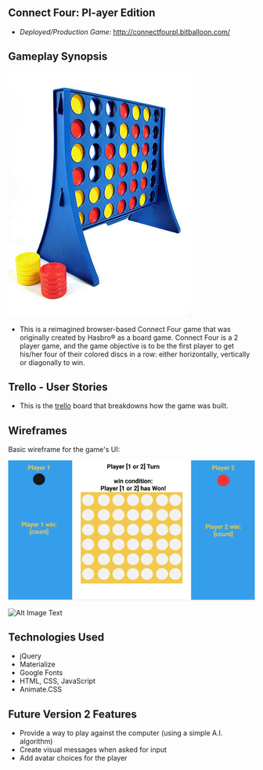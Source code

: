 ## Connect Four: Pl-ayer Edition
* *Deployed/Production Game:* <http://connectfourpl.bitballoon.com/>

##  Gameplay Synopsis
![Alt Image Text](https://github.com/Philinvested/Connect_Four_Game/blob/master/imgs/connectfourph.jpg "Connect Four")

* This is a reimagined browser-based Connect Four game that was originally created by Hasbro® as a board game. Connect Four is a 2 player game, and the game objective is to be the first player to get his/her four of their colored discs in a row: either horizontally, vertically or diagonally to win.

## Trello - User Stories
* This is the [trello](https://trello.com/b/lUuVlWbi/connect-4-wdi13-proj-1) board that breakdowns how the game was built.

## Wireframes
Basic wireframe for the game's UI:

![Alt Image Text](https://github.com/Philinvested/Connect_Four_Game/blob/master/imgs/ConnectFourWireFrame.png "Wireframe Layout for Connect Four UI")

![Alt Image Text](https://github.com/Philinvested/Connect_Four_Game/blob/master/imgs/connect4plGitUp "Wireframe Layout for Connect Four UI")

## Technologies Used
* jQuery
* Materialize
* Google Fonts
* HTML, CSS, JavaScript
* Animate.CSS

## Future Version 2 Features
* Provide a way to play against the computer (using a simple A.I. algorithm)
* Create visual messages when asked for input
* Add avatar choices for the player